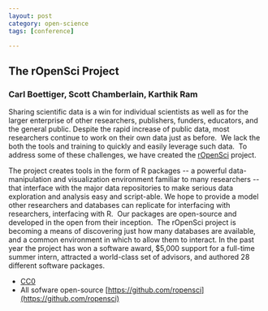 ```yaml
---
layout: post
category: open-science
tags: [conference]

---
```



## The rOpenSci Project
### Carl Boettiger, Scott Chamberlain, Karthik Ram


Sharing scientific data  is a win for individual scientists as well as for the larger enterprise of other researchers, publishers, funders, educators, and the general public.  Despite the rapid increase of public data, most researchers continue to work on their own data just as before.  We lack the both the tools and training to quickly and easily leverage such data.  To address some of these challenges, we have created the <a href="http://ropensci.org">rOpenSci</a> project. 

The project creates tools in the form of R packages -- a powerful data-manipulation and visualization environment familiar to many researchers -- that interface with the major data repositories to make serious data exploration and analysis easy and script-able. We hope to provide a model other researchers and databases can replicate for interfacing with researchers, interfacing with R.  Our packages are open-source and developed in the open from their inception.  The rOpenSci project is becoming a means of discovering just how many databases are available, and a common environment in which to allow them to interact.  In the past year the project has won a software award, $5,000 support for a full-time summer intern, attracted a world-class set of advisors, and authored 28 different software packages.


* [CC0](http://creativecommons.org/publicdomain/zero/1.0/)
* All sofware open-source [https://github.com/ropensci](https://github.com/ropensci) 
